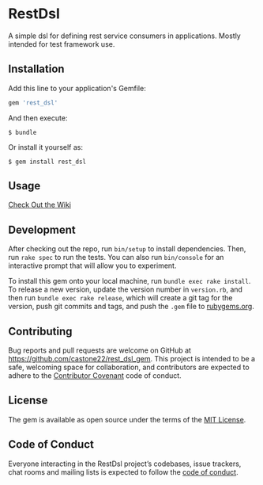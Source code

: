 # RestDsl

A simple dsl for defining rest service consumers in applications.  Mostly intended for test framework use.

## Installation

Add this line to your application's Gemfile:

```ruby
gem 'rest_dsl'
```

And then execute:

    $ bundle

Or install it yourself as:

    $ gem install rest_dsl

## Usage

[Check Out the Wiki](../../wiki)

## Development

After checking out the repo, run `bin/setup` to install dependencies. Then, run `rake spec` to run the tests. You can also run `bin/console` for an interactive prompt that will allow you to experiment.

To install this gem onto your local machine, run `bundle exec rake install`. To release a new version, update the version number in `version.rb`, and then run `bundle exec rake release`, which will create a git tag for the version, push git commits and tags, and push the `.gem` file to [rubygems.org](https://rubygems.org).

## Contributing

Bug reports and pull requests are welcome on GitHub at https://github.com/castone22/rest_dsl_gem. This project is intended to be a safe, welcoming space for collaboration, and contributors are expected to adhere to the [Contributor Covenant](http://contributor-covenant.org) code of conduct.

## License

The gem is available as open source under the terms of the [MIT License](https://opensource.org/licenses/MIT).

## Code of Conduct

Everyone interacting in the RestDsl project’s codebases, issue trackers, chat rooms and mailing lists is expected to follow the [code of conduct](https://github.com/[USERNAME]/rest_dsl/blob/master/CODE_OF_CONDUCT.md).
